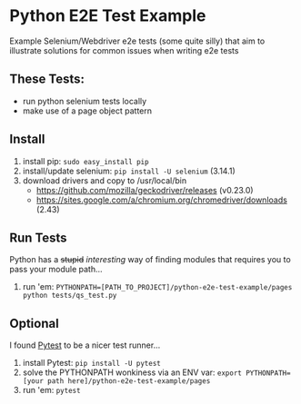 # Python E2E Test Example
Example Selenium/Webdriver e2e tests (some quite silly) that aim to illustrate solutions for common issues when writing e2e tests

## These Tests:
* run python selenium tests locally
* make use of a page object pattern

## Install
1. install pip: `sudo easy_install pip`
1. install/update selenium: `pip install -U selenium` (3.14.1)
1. download drivers and copy to /usr/local/bin
    - https://github.com/mozilla/geckodriver/releases (v0.23.0)
    - https://sites.google.com/a/chromium.org/chromedriver/downloads (2.43)

## Run Tests
Python has a ~~stupid~~ _interesting_ way of finding modules that requires you to pass your module path...
1. run 'em: `PYTHONPATH=[PATH_TO_PROJECT]/python-e2e-test-example/pages python tests/qs_test.py`

## Optional
I found [Pytest](https:pytest.org) to be a nicer test runner...
1. install Pytest: `pip install -U pytest`
1. solve the PYTHONPATH wonkiness via an ENV var: `export PYTHONPATH=[your path here]/python-e2e-test-example/pages`
1. run 'em: `pytest`